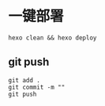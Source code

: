 # 一键部署

```shell
hexo clean && hexo deploy
```

## git push

```shell
git add . 
git commit -m ""
git push
```
